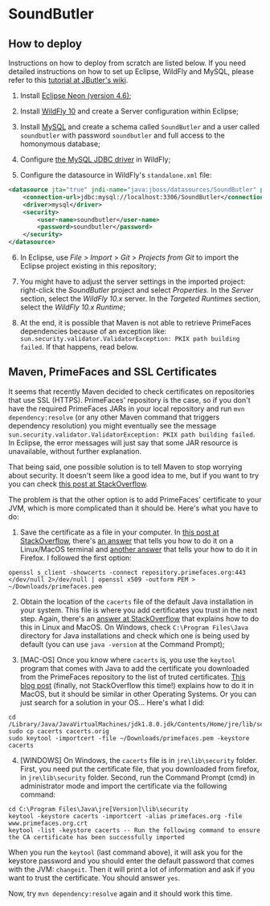 # SoundButler

## How to deploy

Instructions on how to deploy from scratch are listed below. If you need detailed instructions on how to set up Eclipse, WildFly and MySQL, please refer to this [tutorial at JButler's wiki](https://github.com/dwws-ufes/jbutler/wiki/Tutorial%3A-a-Java-EE-Web-Profile-application-with-JButler%2C-part-1).

1. Install [Eclipse Neon (version 4.6)](http://www.eclipse.org/);

2. Install [WildFly 10](http://wildfly.org) and create a Server configuration within Eclipse;

3. Install [MySQL](http://www.mysql.com/products/community/) and create a schema called `SoundButler` and a user called `soundbutler` with password `soundbutler` and full access to the homonymous database;

4. Configure [the MySQL JDBC driver](http://dev.mysql.com/downloads/connector/j/) in WildFly;

5. Configure the datasource in WildFly's `standalone.xml` file:

```XML
<datasource jta="true" jndi-name="java:jboss/datasources/SoundButler" pool-name="SoundButlerPool" enabled="true" use-java-context="true">
    <connection-url>jdbc:mysql://localhost:3306/SoundButler</connection-url>
    <driver>mysql</driver>
    <security>
        <user-name>soundbutler</user-name>
        <password>soundbutler</password>
    </security>
</datasource>
```

6. In Eclipse, use _File_ > _Import_ > _Git_ > _Projects from Git_ to import the Eclipse project existing in this repository;

8. You might have to adjust the server settings in the imported project: right-click the _SoundButler_ project and select _Properties_. In the _Server_ section, select the _WildFly 10.x_ server. In the _Targeted Runtimes_ section, select the _WildFly 10.x Runtime_;

9. At the end, it is possible that Maven is not able to retrieve PrimeFaces dependencies because of an exception like: `sun.security.validator.ValidatorException: PKIX path building failed`. If that happens, read below.


## Maven, PrimeFaces and SSL Certificates

It seems that recently Maven decided to check certificates on repositories that use SSL (HTTPS). PrimeFaces' repository is the case, so if you don't have the required PrimeFaces JARs in your local repository and run `mvn dependency:resolve` (or any other Maven command that triggers dependency resolution) you might eventually see the message `sun.security.validator.ValidatorException: PKIX path building failed`. In Eclipse, the error messages will just say that some JAR resource is unavailable, without further explanation.

That being said, one possible solution is to tell Maven to stop worrying about security. It doesn't seem like a good idea to me, but if you want to try you can check [this post at StackOverflow](http://stackoverflow.com/questions/21252800/how-to-tell-maven-to-disregard-ssl-errors-and-trusting-all-certs).

The problem is that the other option is to add PrimeFaces' certificate to your JVM, which is more complicated than it should be. Here's what you have to do:

1. Save the certificate as a file in your computer. In [this post at StackOverflow](https://superuser.com/questions/97201/how-to-save-a-remote-server-ssl-certificate-locally-as-a-file), there's [an answer](https://superuser.com/a/641396/672373) that tells you how to do it on a Linux/MacOS terminal and [another answer](https://superuser.com/a/97203/672373) that tells your how to do it in Firefox. I followed the first option:

```
openssl s_client -showcerts -connect repository.primefaces.org:443 </dev/null 2>/dev/null | openssl x509 -outform PEM > ~/Downloads/primefaces.pem
```

2. Obtain the location of the `cacerts` file of the default Java installation in your system. This file is where you add certificates you trust in the next step. Again, there's an [answer at StackOverflow](http://stackoverflow.com/a/11937940/361343) that explains how to do this in Linux and MacOS. On Windows, check `C:\Program Files\Java` directory for Java installations and check which one is being used by default (you can use `java -version` at the Command Prompt);

3. [MAC-OS] Once you know where `cacerts` is, you use the `keytool` program that comes with Java to add the certificate you downloaded from the PrimeFaces repository to the list of truted certificates. [This blog post](https://blog.alwold.com/2011/06/30/how-to-trust-a-certificate-in-java-on-mac-os-x/) (finally, not StackOverflow this time!) explains how to do it in MacOS, but it should be similar in other Operating Systems. Or you can just search for a solution in your OS... Here's what I did:

```
cd /Library/Java/JavaVirtualMachines/jdk1.8.0.jdk/Contents/Home/jre/lib/security
sudo cp cacerts cacerts.orig
sudo keytool -importcert -file ~/Downloads/primefaces.pem -keystore cacerts
```
4. [WINDOWS] On Windows, the `cacerts` file is in `jre\lib\security` folder. First, you need put the certificate file, that you downloaded from firefox, in `jre\lib\security` folder. Second, run the Command Prompt (cmd) in administrator mode and import the certificate via the following command:

```
cd C:\Program Files\Java\jre[Version]\lib\security
keytool -keystore cacerts -importcert -alias primefaces.org -file www.primefaces.org.crt
keytool -list -keystore cacerts -- Run the following command to ensure the CA certificate has been successfully imported
```

When you run the `keytool` (last command above), it will ask you for the keystore password and you should enter the default password that comes with the JVM: `changeit`. Then it will print a lot of information and ask if you want to trust the certificate. You should answer `yes`.

Now, try `mvn dependency:resolve` again and it should work this time.
